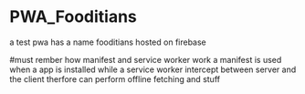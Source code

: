 # PWA_Fooditians
a test pwa has a name fooditians hosted on firebase

#must rember how manifest and service worker work
a manifest is used when a app is installed
while a service worker intercept between server and the client therfore can perform offline fetching and stuff
